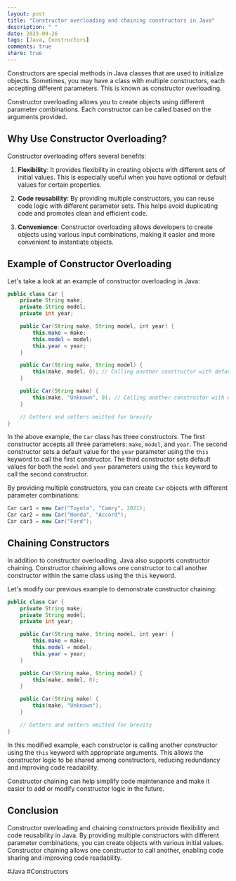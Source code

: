 ```yaml
---
layout: post
title: "Constructor overloading and chaining constructors in Java"
description: " "
date: 2023-09-26
tags: [Java, Constructors]
comments: true
share: true
---
```


Constructors are special methods in Java classes that are used to initialize objects. Sometimes, you may have a class with multiple constructors, each accepting different parameters. This is known as constructor overloading.

Constructor overloading allows you to create objects using different parameter combinations. Each constructor can be called based on the arguments provided. 

## Why Use Constructor Overloading?

Constructor overloading offers several benefits:

1. **Flexibility**: It provides flexibility in creating objects with different sets of initial values. This is especially useful when you have optional or default values for certain properties.

2. **Code reusability**: By providing multiple constructors, you can reuse code logic with different parameter sets. This helps avoid duplicating code and promotes clean and efficient code.

3. **Convenience**: Constructor overloading allows developers to create objects using various input combinations, making it easier and more convenient to instantiate objects.

## Example of Constructor Overloading

Let's take a look at an example of constructor overloading in Java:

```java
public class Car {
    private String make;
    private String model;
    private int year;

    public Car(String make, String model, int year) {
        this.make = make;
        this.model = model;
        this.year = year;
    }

    public Car(String make, String model) {
        this(make, model, 0); // Calling another constructor with default year value
    }

    public Car(String make) {
        this(make, "Unknown", 0); // Calling another constructor with default model and year values
    }

    // Getters and setters omitted for brevity
}
```

In the above example, the `Car` class has three constructors. The first constructor accepts all three parameters: `make`, `model`, and `year`. The second constructor sets a default value for the `year` parameter using the `this` keyword to call the first constructor. The third constructor sets default values for both the `model` and `year` parameters using the `this` keyword to call the second constructor.

By providing multiple constructors, you can create `Car` objects with different parameter combinations:

```java
Car car1 = new Car("Toyota", "Camry", 2021);
Car car2 = new Car("Honda", "Accord");
Car car3 = new Car("Ford");
```

## Chaining Constructors

In addition to constructor overloading, Java also supports constructor chaining. Constructor chaining allows one constructor to call another constructor within the same class using the `this` keyword.

Let's modify our previous example to demonstrate constructor chaining:

```java
public class Car {
    private String make;
    private String model;
    private int year;

    public Car(String make, String model, int year) {
        this.make = make;
        this.model = model;
        this.year = year;
    }

    public Car(String make, String model) {
        this(make, model, 0);
    }

    public Car(String make) {
        this(make, "Unknown");
    }

    // Getters and setters omitted for brevity
}
```

In this modified example, each constructor is calling another constructor using the `this` keyword with appropriate arguments. This allows the constructor logic to be shared among constructors, reducing redundancy and improving code readability.

Constructor chaining can help simplify code maintenance and make it easier to add or modify constructor logic in the future.

## Conclusion

Constructor overloading and chaining constructors provide flexibility and code reusability in Java. By providing multiple constructors with different parameter combinations, you can create objects with various initial values. Constructor chaining allows one constructor to call another, enabling code sharing and improving code readability.

#Java #Constructors